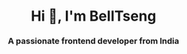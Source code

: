 <h1 align="center">Hi 👋, I'm BellTseng</h1>
<h3 align="center">A passionate frontend developer from India</h3>

